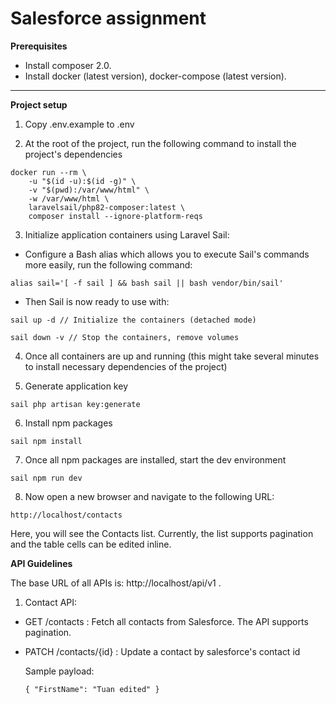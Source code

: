 # Salesforce assignment

**Prerequisites**

- Install composer 2.0.
- Install docker (latest version), docker-compose (latest version).

---------------
**Project setup**

1. Copy .env.example to .env

2. At the root of the project, run the following command to install the project's dependencies
````
docker run --rm \
    -u "$(id -u):$(id -g)" \
    -v "$(pwd):/var/www/html" \
    -w /var/www/html \
    laravelsail/php82-composer:latest \
    composer install --ignore-platform-reqs
````

3. Initialize application containers using Laravel Sail:

- Configure a Bash alias which allows you to execute Sail's commands more easily, run the following command:

````  
alias sail='[ -f sail ] && bash sail || bash vendor/bin/sail'
````

- Then Sail is now ready to use with:

````
sail up -d // Initialize the containers (detached mode)

sail down -v // Stop the containers, remove volumes
````

4. Once all containers are up and running (this might take several minutes to install necessary dependencies of the project)

5. Generate application key

````
sail php artisan key:generate
````

6. Install npm packages

````
sail npm install
````

7. Once all npm packages are installed, start the dev environment

````
sail npm run dev
````

8. Now open a new browser and navigate to the following URL:

``http://localhost/contacts``

Here, you will see the Contacts list. Currently, the list supports pagination and the table cells can be edited inline.

**API Guidelines**

The base URL of all APIs is: http://localhost/api/v1 .

1. Contact API: 

- GET /contacts : Fetch all contacts from Salesforce. The API supports pagination.


- PATCH /contacts/{id} : Update a contact by salesforce's contact id

  Sample payload:

  ````
  { "FirstName": "Tuan edited" }
  ````
